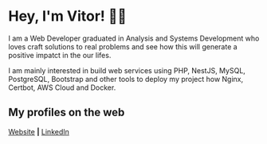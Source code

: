 # Hey, I'm Vitor! 👋🏿

I am a Web Developer graduated in Analysis and Systems Development who loves craft solutions to real problems and see how this will generate a positive impatct in the our lifes.

I am mainly interested in build web services using PHP, NestJS, MySQL, PostgreSQL, Bootstrap and other tools to deploy my project how Nginx, Certbot, AWS Cloud and Docker.

## My profiles on the web

[Website](https://vitorfigueiredo.com/) **|** [LinkedIn](https://www.linkedin.com/in/vittorfigueiredo/)
